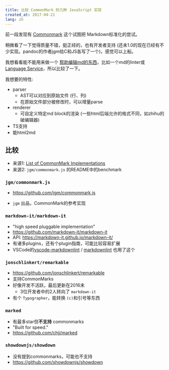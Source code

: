 ```yaml
---
title: 比较 CommonMark 的几种 JavaScript 实现
created_at: 2017-04-21
lang: zh
---
```


前一段发现有 [Commonmark](http://commonmark.org/) 这个试图把 Markdown标准化的尝试。

稍微看了一下觉得质量不错，挺正经的，也有开发者支持 (还未1.0的现在已经有不少实现。pandoc的作者jgm给C和JS各写了一个)，感觉可以上船。

我想看看能不能用来做一个 [帮助编辑md的东西](/post/2017-04/idea-markdown-formatter/)，比如一个md的linter或[Language Service](https://code.visualstudio.com/blogs/2016/06/27/common-language-protocol)，所以比较了一下。

我想要的特性:

- parser
    - AST可以对应到原始文件 (行、列)
    - 在原始文件部分被修改时，可以增量parse
- renderer
    - 可自定义特定md block的渲染 (一些html后端允许的格式不同，如zhihu的破编辑器)
- TS支持
- 能html2md

## 比较

- 来源1: [List of CommonMark Implementations](https://github.com/jgm/CommonMark/wiki/List-of-CommonMark-Implementations)
- 来源2: `jgm/commonmark.js` 的README中的benchmark

### `jgm/commonmark.js`

- https://github.com/jgm/commonmark.js

- `jgm` 出品，CommonMark的参考实现

### `markdown-it/markdown-it`

- "high speed pluggable implementation"
- https://github.com/markdown-it/markdown-it
- API: https://markdown-it.github.io/markdown-it/
- 有诸多plugins，还有个plugin指南，可能比较容易扩展
- VSCode的[vscode-markdownlint](https://github.com/DavidAnson/vscode-markdownlint) / [markdownlint](https://github.com/DavidAnson/markdownlint) 也用了这个

### `jonschlinkert/remarkable`

- https://github.com/jonschlinkert/remarkable
- 支持CommonMarks
- 好像开发不活跃，最后更新在2016末
    - 3位开发者中的2人转向了 `markdown-it`
- 有个 `Typographer`，能转换 `(c)`和引号等东西

### `marked`

- 有最多star但**不支持** commonmarks
- "Built for speed."
- https://github.com/chjj/marked

### `showdownjs/showdown`

- 没有提到commonmarks，可能也不支持
- https://github.com/showdownjs/showdown
